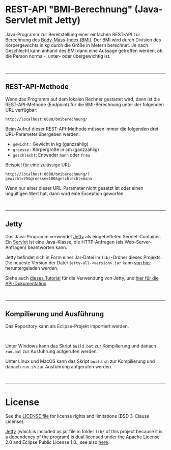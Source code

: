 # REST-API "BMI-Berechnung" (Java-Servlet mit Jetty)

Java-Programm zur Bereitstellung einer einfachen REST-API zur Berechnung des [Body-Mass-Index (BMI)](https://projekte.uni-hohenheim.de/wwwin140/info/interaktives/bmi.htm).
Der BMI wird durch Division des Körpergewichts in kg durch die Größe in Metern berechnet.
Je nach Geschlecht kann anhand des BMI dann eine Aussage getroffen werden, ob die Person normal-, unter- oder übergewichtig ist.

<br>

----
## REST-API-Methode

Wenn das Programm auf dem lokalen Rechner gestartet wird, dann ist die REST-API-Methode (Endpoint) für 
die BMI-Berechnung unter der folgenden URL verfügbar:

    http://localhost:8080/bmiberechnung/


Beim Aufruf dieser REST-API-Methode müssen immer die folgenden drei URL-Parameter übergeben werden:
* `gewicht`   : Gewicht in kg (ganzzahlig)
* `groesse`   : Körpergröße in cm (ganzzahlig)
* `geschlecht`: Entweder `mann` oder `frau`

Beispiel für eine zulässige URL:

    http://localhost:8080/bmiberechnung/?gewicht=75&groesse=180&geschlecht=mann

Wenn nur einer dieser URL-Parameter nicht gesetzt ist oder einen ungültigen Wert hat, dann wird eine Exception geworfen.

<br>

----
## Jetty

Das Java-Programm verwendet [Jetty](https://www.eclipse.org/jetty/) als eingebetteten Servlet-Container.
Ein [Servlet](http://openbook.rheinwerk-verlag.de/javainsel9/javainsel_23_001.htm#mjd7254da57686a2ef9e5fcb69a2a97220) ist eine Java-Klasse, die HTTP-Anfragen (als Web-Server-Anfragen) beantworten kann.

Jetty befindet sich in Form einer Jar-Datei im `lib/`-Ordner dieses Projekts.
Die neueste Version der Datei `jetty-all-<version>.jar` kann [von hier](http://central.maven.org/maven2/org/eclipse/jetty/aggregate/jetty-all/) heruntergeladen werden.

Siehe auch [dieses Tutorial](https://www.eclipse.org/jetty/documentation/9.2.22.v20170531/advanced-embedding.html)
für die Verwendung von Jetty, und [hier für die API-Dokumentation](https://www.eclipse.org/jetty/javadoc/9.4.14.v20181114/index.html?overview-summary.html).

<br>

----
## Kompilierung und Ausführung

Das Repository kann als Eclipse-Projekt importiert werden.

<br>

Unter Windows kann das Skript `build.bat` zur Kompilierung und danach `run.bat` zur Ausführung aufgerufen werden.

Unter Linux und MacOS kann das Skript `build.sh` zur Kompilierung und danach `run.sh` zur Ausführung aufgerufen werden.

<br>

----
# License

See the [LICENSE file](LICENSE.md) for license rights and limitations (BSD 3-Clause License).

[Jetty](https://www.eclipse.org/jetty/) (which is included as jar file in folder `lib/` of this project because it is a dependency of the program) is dual licensed under the Apache License 2.0 and Eclipse Public License 1.0., see also [here](https://www.eclipse.org/jetty/licenses.html).


